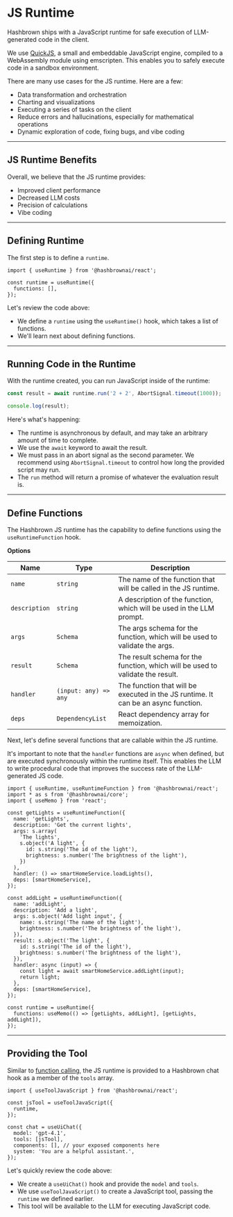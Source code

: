 # JS Runtime

Hashbrown ships with a JavaScript runtime for safe execution of LLM-generated code in the client.

We use [QuickJS](https://bellard.org/quickjs/), a small and embeddable JavaScript engine, compiled to a WebAssembly module using emscripten. This enables you to safely execute code in a sandbox environment.

There are many use cases for the JS runtime. Here are a few:

- Data transformation and orchestration
- Charting and visualizations
- Executing a series of tasks on the client
- Reduce errors and hallucinations, especially for mathematical operations
- Dynamic exploration of code, fixing bugs, and vibe coding

---

## JS Runtime Benefits

Overall, we believe that the JS runtime provides:

- Improved client performance
- Decreased LLM costs
- Precision of calculations
- Vibe coding

---

## Defining Runtime

The first step is to define a `runtime`.

<www-code-example header="runtime.tsx">

```tsx
import { useRuntime } from '@hashbrownai/react';

const runtime = useRuntime({
  functions: [],
});
```

</www-code-example>

Let's review the code above:

- We define a `runtime` using the `useRuntime()` hook, which takes a list of functions.
- We'll learn next about defining functions.

---

## Running Code in the Runtime

With the runtime created, you can run JavaScript inside of the runtime:

```ts
const result = await runtime.run('2 + 2', AbortSignal.timeout(1000));

console.log(result);
```

Here's what's happening:

- The runtime is asynchronous by default, and may take an arbitrary amount of time to complete.
- We use the `await` keyword to await the result.
- We must pass in an abort signal as the second parameter. We recommend using `AbortSignal.timeout` to control how long the provided script may run.
- The `run` method will return a promise of whatever the evaluation result is.

---

## Define Functions

The Hashbrown JS runtime has the capability to define functions using the `useRuntimeFunction` hook.

**Options**

| Name          | Type                  | Description                                                                        |
| ------------- | --------------------- | ---------------------------------------------------------------------------------- |
| `name`        | `string`              | The name of the function that will be called in the JS runtime.                    |
| `description` | `string`              | A description of the function, which will be used in the LLM prompt.               |
| `args`        | `Schema`              | The args schema for the function, which will be used to validate the args.         |
| `result`      | `Schema`              | The result schema for the function, which will be used to validate the result.     |
| `handler`     | `(input: any) => any` | The function that will be executed in the JS runtime. It can be an async function. |
| `deps`        | `DependencyList`      | React dependency array for memoization.                                            |

Next, let's define several functions that are callable within the JS runtime.

It's important to note that the `handler` functions are `async` when defined, but are executed synchronously within the runtime itself. This enables the LLM to write procedural code that improves the success rate of the LLM-generated JS code.

<www-code-example header="runtime.tsx">

```tsx
import { useRuntime, useRuntimeFunction } from '@hashbrownai/react';
import * as s from '@hashbrownai/core';
import { useMemo } from 'react';

const getLights = useRuntimeFunction({
  name: 'getLights',
  description: 'Get the current lights',
  args: s.array(
    'The lights',
    s.object('A light', {
      id: s.string('The id of the light'),
      brightness: s.number('The brightness of the light'),
    })
  ),
  handler: () => smartHomeService.loadLights(),
  deps: [smartHomeService],
});

const addLight = useRuntimeFunction({
  name: 'addLight',
  description: 'Add a light',
  args: s.object('Add light input', {
    name: s.string('The name of the light'),
    brightness: s.number('The brightness of the light'),
  }),
  result: s.object('The light', {
    id: s.string('The id of the light'),
    brightness: s.number('The brightness of the light'),
  }),
  handler: async (input) => {
    const light = await smartHomeService.addLight(input);
    return light;
  },
  deps: [smartHomeService],
});

const runtime = useRuntime({
  functions: useMemo(() => [getLights, addLight], [getLights, addLight]),
});
```

</www-code-example>

---

## Providing the Tool

Similar to [function calling](/docs/react/concept/functions), the JS runtime is provided to a Hashbrown chat hook as a member of the `tools` array.

<www-code-example header="chat.tsx">

```tsx
import { useToolJavaScript } from '@hashbrownai/react';

const jsTool = useToolJavaScript({
  runtime,
});

const chat = useUiChat({
  model: 'gpt-4.1',
  tools: [jsTool],
  components: [], // your exposed components here
  system: 'You are a helpful assistant.',
});
```

</www-code-example>

Let's quickly review the code above:

- We create a `useUiChat()` hook and provide the `model` and `tools`.
- We use `useToolJavaScript()` to create a JavaScript tool, passing the `runtime` we defined earlier.
- This tool will be available to the LLM for executing JavaScript code.
